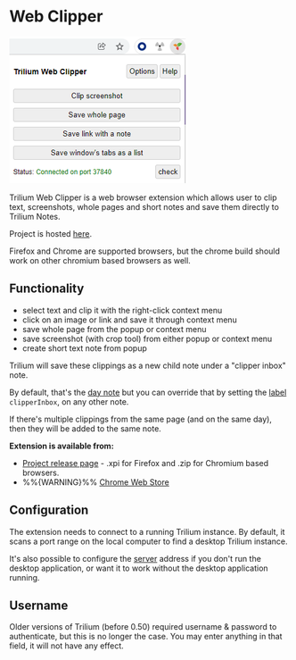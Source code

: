 # Web Clipper
![](Web%20Clipper_image.png)

Trilium Web Clipper is a web browser extension which allows user to clip text, screenshots, whole pages and short notes and save them directly to Trilium Notes.

Project is hosted [here](https://github.com/TriliumNext/web-clipper).

Firefox and Chrome are supported browsers, but the chrome build should work on other chromium based browsers as well.

## Functionality

*   select text and clip it with the right-click context menu
*   click on an image or link and save it through context menu
*   save whole page from the popup or context menu
*   save screenshot (with crop tool) from either popup or context menu
*   create short text note from popup

Trilium will save these clippings as a new child note under a "clipper inbox" note.

By default, that's the [day note](../Advanced%20Usage/Advanced%20Showcases/Day%20Notes.md) but you can override that by setting the [label](../Advanced%20Usage/Attributes.md) `clipperInbox`, on any other note.

If there's multiple clippings from the same page (and on the same day), then they will be added to the same note.

**Extension is available from:**

*   [Project release page](https://github.com/TriliumNext/web-clipper/releases) - .xpi for Firefox and .zip for Chromium based browsers.
*   %%{WARNING}%% [Chrome Web Store](https://chromewebstore.google.com/detail/trilium-web-clipper/dfhgmnfclbebfobmblelddiejjcijbjm)

## Configuration

The extension needs to connect to a running Trilium instance. By default, it scans a port range on the local computer to find a desktop Trilium instance.

It's also possible to configure the [server](Server%20Installation.md) address if you don't run the desktop application, or want it to work without the desktop application running.

## Username

Older versions of Trilium (before 0.50) required username & password to authenticate, but this is no longer the case. You may enter anything in that field, it will not have any effect.